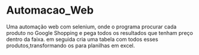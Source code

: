 # Automacao_Web
Uma automação web com selenium, onde o programa procurar cada produto no Google Shopping e pega todos os resultados que tenham preço dentro da faixa.
em seguida cria uma tabela com todos esses produtos,transformando os para planilhas em excel.
